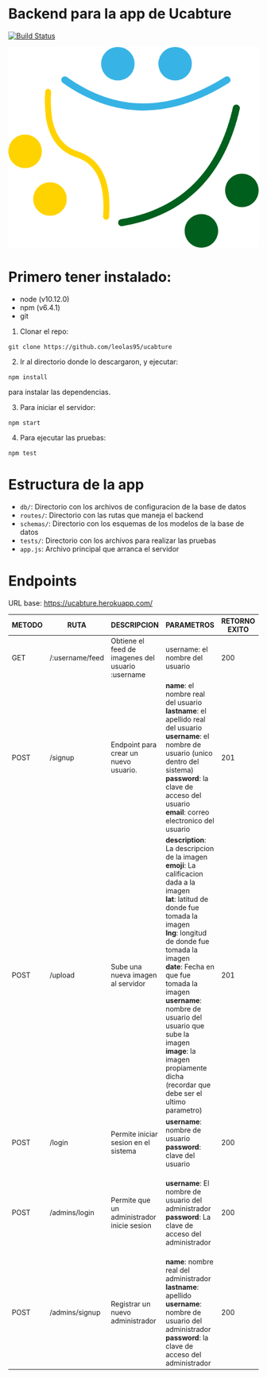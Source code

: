 # Backend para la app de Ucabture
[![Build Status](https://travis-ci.org/leolas95/ucabture.svg?branch=master)](https://travis-ci.org/leolas95/ucabture)

![Logo](iso.png)

# Primero tener instalado:

* node (v10.12.0)
* npm (v6.4.1)
* git

1. Clonar el repo:

```
git clone https://github.com/leolas95/ucabture
```

2. Ir al directorio donde lo descargaron, y ejecutar:

```
npm install
```

para instalar las dependencias.

3. Para iniciar el servidor:
```
npm start
```

4. Para ejecutar las pruebas:

```
npm test
```

# Estructura de la app

* `db/`: Directorio con los archivos de configuracion de la base de datos
* `routes/`: Directorio con las rutas que maneja el backend
* `schemas/`: Directorio con los esquemas de los modelos de la base de datos
* `tests/`: Directorio con los archivos para realizar las pruebas
* `app.js`: Archivo principal que arranca el servidor

# Endpoints

URL base: https://ucabture.herokuapp.com/

METODO | RUTA | DESCRIPCION | PARAMETROS | RETORNO EXITO | RETORNO ERROR
-------|-------|------------|-----------| ---------------|--------------
GET | /:username/feed | Obtiene el feed de imagenes del usuario :username | username: el nombre del usuario | 200 | 404 si el usuario no existe
POST | /signup | Endpoint para crear un nuevo usuario. | **name**: el nombre real del usuario<br/> **lastname**: el apellido real del usuario<br/> **username**: el nombre de usuario (unico dentro del sistema)<br/> **password**: la clave de acceso del usuario<br/> **email**: correo electronico del usuario<br/> | 201 | 400 si el usuario ya existe
POST | /upload | Sube una nueva imagen al servidor | **description**: La descripcion de la imagen<br/> **emoji**: La calificacion dada a la imagen<br/> **lat**: latitud de donde fue tomada la imagen<br/> **lng**: longitud de donde fue tomada la imagen<br/> **date**: Fecha en que fue tomada la imagen<br/> **username**: nombre de usuario del usuario que sube la imagen<br/> **image**: la imagen propiamente dicha (recordar que debe ser el ultimo parametro) | 201 | 404 si el usuario no existe
POST | /login | Permite iniciar sesion en el sistema | **username**: nombre de usuario<br/> **password**: clave del usuario | 200 | 400 si la clave es incorrecta o el usuario no existe
POST | /admins/login | Permite que un administrador inicie sesion | **username**: El nombre de usuario del administrador<br/> **password**: La clave de acceso del administrador | 200 | 400 si los campos estan vacios, o la clave ingresada es invalida<br/> 404 si el administrador no esta registrado.
POST | /admins/signup | Registrar un nuevo administrador | **name**: nombre real del administrador<br/> **lastname**: apellido<br/> **username**: nombre de usuario del administrador<br/> **password**: la clave de acceso del administrador | 200 | 400 si el username esta ocupado